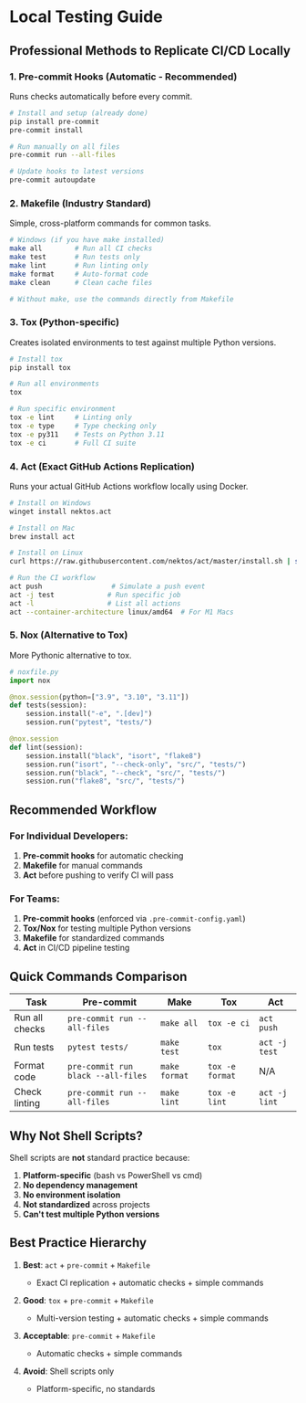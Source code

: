 # Local Testing Guide

## Professional Methods to Replicate CI/CD Locally

### 1. **Pre-commit Hooks** (Automatic - Recommended)
Runs checks automatically before every commit.

```bash
# Install and setup (already done)
pip install pre-commit
pre-commit install

# Run manually on all files
pre-commit run --all-files

# Update hooks to latest versions
pre-commit autoupdate
```

### 2. **Makefile** (Industry Standard)
Simple, cross-platform commands for common tasks.

```bash
# Windows (if you have make installed)
make all        # Run all CI checks
make test       # Run tests only
make lint       # Run linting only
make format     # Auto-format code
make clean      # Clean cache files

# Without make, use the commands directly from Makefile
```

### 3. **Tox** (Python-specific)
Creates isolated environments to test against multiple Python versions.

```bash
# Install tox
pip install tox

# Run all environments
tox

# Run specific environment
tox -e lint     # Linting only
tox -e type     # Type checking only
tox -e py311    # Tests on Python 3.11
tox -e ci       # Full CI suite
```

### 4. **Act** (Exact GitHub Actions Replication)
Runs your actual GitHub Actions workflow locally using Docker.

```bash
# Install on Windows
winget install nektos.act

# Install on Mac
brew install act

# Install on Linux
curl https://raw.githubusercontent.com/nektos/act/master/install.sh | sudo bash

# Run the CI workflow
act push                 # Simulate a push event
act -j test             # Run specific job
act -l                  # List all actions
act --container-architecture linux/amd64  # For M1 Macs
```

### 5. **Nox** (Alternative to Tox)
More Pythonic alternative to tox.

```python
# noxfile.py
import nox

@nox.session(python=["3.9", "3.10", "3.11"])
def tests(session):
    session.install("-e", ".[dev]")
    session.run("pytest", "tests/")

@nox.session
def lint(session):
    session.install("black", "isort", "flake8")
    session.run("isort", "--check-only", "src/", "tests/")
    session.run("black", "--check", "src/", "tests/")
    session.run("flake8", "src/", "tests/")
```

## Recommended Workflow

### For Individual Developers:
1. **Pre-commit hooks** for automatic checking
2. **Makefile** for manual commands
3. **Act** before pushing to verify CI will pass

### For Teams:
1. **Pre-commit hooks** (enforced via `.pre-commit-config.yaml`)
2. **Tox/Nox** for testing multiple Python versions
3. **Makefile** for standardized commands
4. **Act** in CI/CD pipeline testing

## Quick Commands Comparison

| Task | Pre-commit | Make | Tox | Act |
|------|------------|------|-----|-----|
| Run all checks | `pre-commit run --all-files` | `make all` | `tox -e ci` | `act push` |
| Run tests | `pytest tests/` | `make test` | `tox` | `act -j test` |
| Format code | `pre-commit run black --all-files` | `make format` | `tox -e format` | N/A |
| Check linting | `pre-commit run --all-files` | `make lint` | `tox -e lint` | `act -j lint` |

## Why Not Shell Scripts?

Shell scripts are **not** standard practice because:
1. **Platform-specific** (bash vs PowerShell vs cmd)
2. **No dependency management**
3. **No environment isolation**
4. **Not standardized** across projects
5. **Can't test multiple Python versions**

## Best Practice Hierarchy

1. **Best**: `act` + `pre-commit` + `Makefile`
   - Exact CI replication + automatic checks + simple commands

2. **Good**: `tox` + `pre-commit` + `Makefile`
   - Multi-version testing + automatic checks + simple commands

3. **Acceptable**: `pre-commit` + `Makefile`
   - Automatic checks + simple commands

4. **Avoid**: Shell scripts only
   - Platform-specific, no standards
